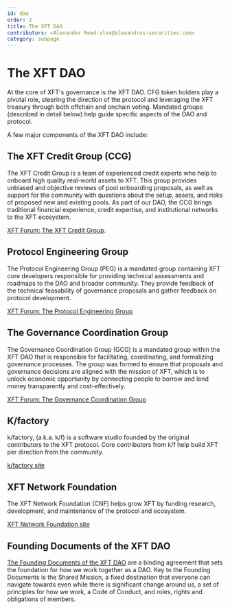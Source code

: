 ```yaml
---
id: dao
order: 2
title: The XFT DAO
contributors: <Alexander Reed:alex@alexandros-securities.com>
category: subpage
---
```


# The XFT DAO

At the core of XFT's governance is the XFT DAO. CFG token holders play a pivotal role, steering the direction of the protocol and leveraging the XFT treasury through both offchain and onchain voting. Mandated groups (described in detail below) help guide specific aspects of the DAO and protocol.

A few major components of the XFT DAO include:

## The XFT Credit Group (CCG)

The XFT Credit Group is a team of experienced credit experts who help to onboard high quality real-world assets to XFT. This group provides unbiased and objective reviews of pool onboarding proposals, as well as support for the community with questions about the setup, assets, and risks of proposed new and existing pools. As part of our DAO, the CCG brings traditional financial experience, credit expertise, and institutional networks to the XFT ecosystem.

[XFT Forum: The XFT Credit Group](https://gov.centrifuge.io/c/real-world-assets/credit-group/62).

## Protocol Engineering Group

The Protocol Engineering Group (PEG) is a mandated group containing XFT core developers responsible for providing technical assessments and roadmaps to the DAO and broader community. They provide feedback of the technical feasability of governance proposals and gather feedback on protocol development.

[XFT Forum: The Protocol Engineering Group](https://gov.centrifuge.io/tag/peg)

## The Governance Coordination Group

The Governance Coordination Group (GCG) is a mandated group within the XFT DAO that is responsible for facilitating, coordinating, and formalizing governance processes. The group was formed to ensure that proposals and governance decisions are aligned with the mission of XFT, which is to unlock economic opportunity by connecting people to borrow and lend money transparently and cost-effectively.

[XFT Forum: The Governance Coordination Group](https://gov.centrifuge.io/tag/gcg)

## K/factory

k/factory, (a.k.a. k/f) is a software studio founded by the original contributors to the XFT protocol. Core contributors from k/f help build XFT per direction from the community.

[k/factory site](https://k-f.co/)

## XFT Network Foundation

The XFT Network Foundation (CNF) helps grow XFT by funding research, development, and maintenance of the protocol and ecosystem.

[XFT Network Foundation site](https://www.centrifuge.foundation/)

## Founding Documents of the XFT DAO

[The Founding Documents of the XFT DAO](https://github.com/centrifuge/cps/blob/main/cps/CP29/CP29.md) are a binding agreement that sets the foundation for how we work together as a DAO. Key to the Founding Documents is the Shared Mission, a fixed destination that everyone can navigate towards even while there is significant change around us, a set of principles for how we work, a Code of Conduct, and roles, rights and obligations of members.
